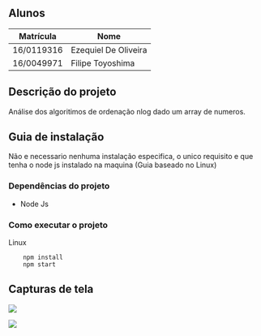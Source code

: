 ## Alunos  
| Matrícula | Nome |  
|-----------------------|---------------------|  
| 16/0119316 | Ezequiel De Oliveira |  
| 16/0049971 | Filipe Toyoshima |  

## Descrição do projeto
Análise dos algoritimos de ordenação nlog dado um array de numeros.


## Guia de instalação
Não e necessario nenhuma instalação especifica, o unico requisito e que tenha o node js instalado na maquina (Guia baseado no Linux)


### Dependências do projeto
- Node Js

### Como executar o projeto
Linux

        npm install
        npm start


## Capturas de tela


![](https://github.com/EzequielDeOliveira/Ord_nlogn_AnalisadorDeEfici-ncia/blob/master/assets/home.png)

![](https://github.com/EzequielDeOliveira/Ord_nlogn_AnalisadorDeEfici-ncia/blob/master/assets/compare.png)
